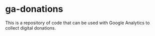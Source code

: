 # ga-donations
This is a repository of code that can be used with Google Analytics to collect digital donations. 
